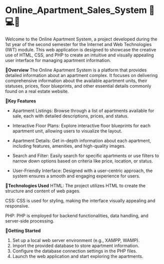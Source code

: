 # Online_Apartment_Sales_System 🏢💻📍

Welcome to the Online Apartment System, a project developed during the 1st year of the second semester for the Internet and Web Technologies (IWT) module. This web application is designed to showcase the creative use of HTML, CSS, and PHP to create an intuitive and visually appealing user interface for managing apartment information.

📌**Overview**
The Online Apartment System is a platform that provides detailed information about an apartment complex. It focuses on delivering comprehensive information about the available apartment units, their statuses, prices, floor blueprints, and other essential details commonly found on a real estate website.

📌**Key Features**
- Apartment Listings: Browse through a list of apartments available for sale, each with detailed descriptions, prices, and status.

- Interactive Floor Plans: Explore interactive floor blueprints for each apartment unit, allowing users to visualize the layout.

- Apartment Details: Get in-depth information about each apartment, including features, amenities, and high-quality images.

- Search and Filter: Easily search for specific apartments or use filters to narrow down options based on criteria like price, location, or status.

- User-Friendly Interface: Designed with a user-centric approach, the system ensures a smooth and engaging experience for users.

📌**Technologies Used**
HTML: The project utilizes HTML to create the structure and content of web pages.

CSS: CSS is used for styling, making the interface visually appealing and responsive.

PHP: PHP is employed for backend functionalities, data handling, and server-side processing.

📌**Getting Started**
1. Set up a local web server environment (e.g., XAMPP, WAMP).
2. Import the provided database to store apartment information.
3. Configure the database connection settings in the PHP files.
4. Launch the web application and start exploring the apartments.
